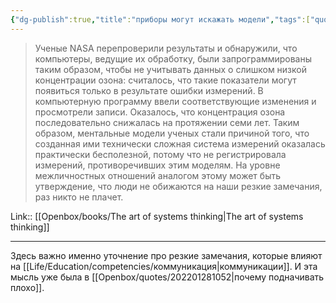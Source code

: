 ```yaml
---
{"dg-publish":true,"title":"приборы могут искажать модели","tags":["quotes"],"date":"2023-07-14T10:12:26+04:00","modified_at":"2023-11-06T22:05:16+04:00","alias":"приборы могут искажать модели","dg-path":"/quotes/202307141013.md","permalink":"/quotes/202307141013/","dgPassFrontmatter":true}
---
```



> Ученые NASA перепроверили результаты и обнаружили, что компьютеры, ведущие их обработку, были запрограммированы таким образом, чтобы не учитывать данных о слишком низкой концентрации озона: считалось, что такие показатели могут появиться только в результате ошибки измерений. В компьютерную программу ввели соответствующие изменения и просмотрели записи. Оказалось, что концентрация озона последовательно снижалась на протяжении семи лет. Таким образом, ментальные модели ученых стали причиной того, что созданная ими технически сложная система измерений оказалась практически бесполезной, потому что не регистрировала измерений, противоречивших этим моделям. На уровне межличностных отношений аналогом этому может быть утверждение, что люди не обижаются на наши резкие замечания, раз никто не плачет.

Link:: [[Openbox/books/The art of systems thinking|The art of systems thinking]]

---

Здесь важно именно уточнение про резкие замечания, которые влияют на [[Life/Education/competencies/коммуникация|коммуникации]]. И эта мысль уже была в [[Openbox/quotes/202201281052|почему подначивать плохо]].
